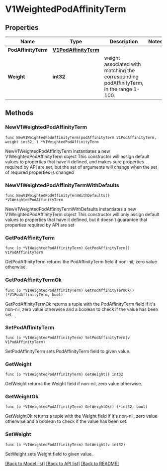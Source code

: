 # V1WeightedPodAffinityTerm

## Properties

Name | Type | Description | Notes
------------ | ------------- | ------------- | -------------
**PodAffinityTerm** | [**V1PodAffinityTerm**](V1PodAffinityTerm.md) |  | 
**Weight** | **int32** | weight associated with matching the corresponding podAffinityTerm, in the range 1-100. | 

## Methods

### NewV1WeightedPodAffinityTerm

`func NewV1WeightedPodAffinityTerm(podAffinityTerm V1PodAffinityTerm, weight int32, ) *V1WeightedPodAffinityTerm`

NewV1WeightedPodAffinityTerm instantiates a new V1WeightedPodAffinityTerm object
This constructor will assign default values to properties that have it defined,
and makes sure properties required by API are set, but the set of arguments
will change when the set of required properties is changed

### NewV1WeightedPodAffinityTermWithDefaults

`func NewV1WeightedPodAffinityTermWithDefaults() *V1WeightedPodAffinityTerm`

NewV1WeightedPodAffinityTermWithDefaults instantiates a new V1WeightedPodAffinityTerm object
This constructor will only assign default values to properties that have it defined,
but it doesn't guarantee that properties required by API are set

### GetPodAffinityTerm

`func (o *V1WeightedPodAffinityTerm) GetPodAffinityTerm() V1PodAffinityTerm`

GetPodAffinityTerm returns the PodAffinityTerm field if non-nil, zero value otherwise.

### GetPodAffinityTermOk

`func (o *V1WeightedPodAffinityTerm) GetPodAffinityTermOk() (*V1PodAffinityTerm, bool)`

GetPodAffinityTermOk returns a tuple with the PodAffinityTerm field if it's non-nil, zero value otherwise
and a boolean to check if the value has been set.

### SetPodAffinityTerm

`func (o *V1WeightedPodAffinityTerm) SetPodAffinityTerm(v V1PodAffinityTerm)`

SetPodAffinityTerm sets PodAffinityTerm field to given value.


### GetWeight

`func (o *V1WeightedPodAffinityTerm) GetWeight() int32`

GetWeight returns the Weight field if non-nil, zero value otherwise.

### GetWeightOk

`func (o *V1WeightedPodAffinityTerm) GetWeightOk() (*int32, bool)`

GetWeightOk returns a tuple with the Weight field if it's non-nil, zero value otherwise
and a boolean to check if the value has been set.

### SetWeight

`func (o *V1WeightedPodAffinityTerm) SetWeight(v int32)`

SetWeight sets Weight field to given value.



[[Back to Model list]](../README.md#documentation-for-models) [[Back to API list]](../README.md#documentation-for-api-endpoints) [[Back to README]](../README.md)



